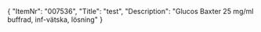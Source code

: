 {
  "ItemNr": "007536",
  "Title": "test",
  "Description": "Glucos Baxter 25 mg/ml buffrad, inf-vätska, lösning"
}